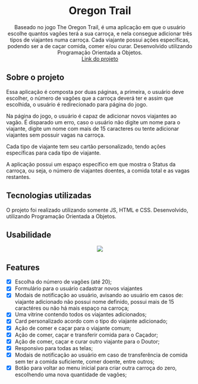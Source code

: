 <!-- PROJECT LOGO -->
<br />
<div align="center">

<h1 align="center">Oregon Trail </h1>

  <p align="center">
    Baseado no jogo The Oregon Trail, é uma aplicação em que o usuário escolhe quantos vagões terá a sua carroça, e nela consegue adicionar três tipos de viajantes numa carroça. Cada viajante possui ações específicas, podendo ser a de caçar comida, comer e/ou curar. Desenvolvido utilizando Programação Orientada a Objetos.<br/>
    <a href="https://guiwustro.github.io/oregon-trail-game/">Link do projeto</a>

  </p>
</div>

## Sobre o projeto

<!--  -->

Essa aplicação é composta por duas páginas, a primeira, o usuário deve escolher,
o número de vagões que a carroça deverá ter e assim que escolhida, o usuário é
redirecionado para página do jogo. <br/>

Na página do jogo, o usuário é capaz de adicionar novos viajantes ao vagão. É
disparado um erro, caso o usuário não digite um nome para o viajante, digite um
nome com mais de 15 caracteres ou tente adicionar viajantes sem possuir vagas na
carroça. <br/>

Cada tipo de viajante tem seu cartão personalizado, tendo ações específicas para
cada tipo de viajante. <br/>

A aplicação possui um espaço específico em que mostra o Status da carroça, ou
seja, o número de viajantes doentes, a comida total e as vagas restantes.

## Tecnologias utilizadas

O projeto foi realizado utilizando somente JS, HTML e CSS. Desenvolvido,
utilizando Programação Orientada a Objetos.

## Usabilidade

<div align="center">
<img src="screenshots/ecommerce.gif">
</div>

## Features

- [x] Escolha do número de vagões (até 20);
- [x] Formulário para o usuário cadastrar novos viajantes
- [x] Modais de notificação ao usuário, avisando ao usuário em casos de:
      viajante adicionado não possui nome definido, possui mais de 15 caractéres
      ou não há mais espaço na carroça;
- [x] Uma vitrine contendo todos os viajantes adicionados;
- [x] Card personalizado acordo com o tipo do viajante adicionado;
- [x] Ação de comer e caçar para o viajante comum;
- [x] Ação de comer, caçar e transferir comida para o Caçador;
- [x] Ação de comer, caçar e curar outro viajante para o Doutor;
- [x] Responsivo para todas as telas;
- [x] Modais de notificação ao usuário em caso de transferência de comida sem
      ter a comida suficiente, comer doente, entre outros;
- [x] Botão para voltar ao menu inicial para criar outra carroça do zero,
      escolhendo uma nova quantidade de vagões;
